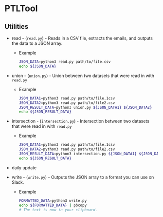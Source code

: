 # PTLTool

## Utilities
* read - (`read.py`) - Reads in a CSV file, extracts the emails, and outputs the data to a JSON array.
  * Example
    ``` bash
    JSON_DATA=python3 read.py path/to/file.csv
    echo ${JSON_DATA}
    ```
  
* union - (`union.py`) - Union between two datasets that were read in with `read.py`
  * Example
    ``` bash
    JSON_DATA1=python3 read.py path/to/file.1csv
    JSON_DATA2=python3 read.py path/to/file2.csv
    JSON_RESULT_DATA=python3 union.py ${JSON_DATA1} ${JSON_DATA2}
    echo ${JSON_RESULT_DATA}
    ```
  
* intersection - (`intersection.py`) - Intersection between two datasets that were read in with `read.py`
  * Example
    ``` bash
    JSON_DATA1=python3 read.py path/to/file.1csv
    JSON_DATA2=python3 read.py path/to/file2.csv
    JSON_RESULT_DATA=python3 intersection.py ${JSON_DATA1} ${JSON_DATA2}
    echo ${JSON_RESULT_DATA}
    ```
  
* daily update
* write - (`write.py`) - Outputs the JSON array to a format you can use on Slack.
  * Example
    ``` bash
    FORMATTED_DATA=python3 write.py
    echo ${FORMATTED_DATA} | pbcopy
    # The text is now in your clipboard.
    ```
